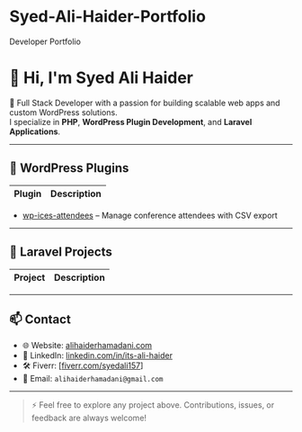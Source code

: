 # Syed-Ali-Haider-Portfolio
Developer Portfolio

# 👋 Hi, I'm Syed Ali Haider

🎯 Full Stack Developer with a passion for building scalable web apps and custom WordPress solutions.  
I specialize in **PHP**, **WordPress Plugin Development**, and **Laravel Applications**.

---

## 🧩 WordPress Plugins

| Plugin | Description |
|--------|-------------|
- [wp-ices-attendees](https://github.com/Alii-afk/wp-ices-attendees.git) – Manage conference attendees with CSV export
---

## 🧱 Laravel Projects

| Project | Description |
|---------|-------------|

---

## 📫 Contact

- 🌐 Website: [alihaiderhamadani.com](https://alihaiderhamadani.com)
- 💼 LinkedIn: [linkedin.com/in/its-ali-haider](https://www.linkedin.com/in/its-ali-haider/)
- 🛠️ Fiverr: [[fiverr.com/syedali157](https://www.fiverr.com/syedali157)]
- 📩 Email: `alihaiderhamadani@gmail.com`

---

> ⚡ Feel free to explore any project above. Contributions, issues, or feedback are always welcome!
